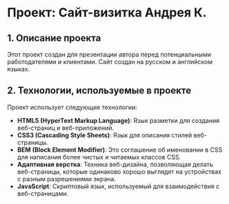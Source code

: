 # Проект: Сайт-визитка Андрея К.

## 1. Описание проекта

Этот проект создан для презентации автора перед потенциальными работодателями и клиентами. Сайт создан на русском и английском языках.

## 2. Технологии, используемые в проекте

Проект использует следующие технологии:

- **HTML5 (HyperText Markup Language)**: Язык разметки для создания веб-страниц и веб-приложений.
- **CSS3 (Cascading Style Sheets)**: Язык для описания стилей веб-страницы.
- **BEM (Block Element Modifier)**: Это соглашение об именовании в CSS для написания более чистых и читаемых классов CSS.
- **Адаптивная верстка**: Техника веб-дизайна, позволяющая делать веб-страницы, которые одинаково хорошо выглядят на устройствах с разным разрешениями экрана.
- **JavaScript**: Скриптовый язык, используемый для взаимодействия с веб-страницами.
